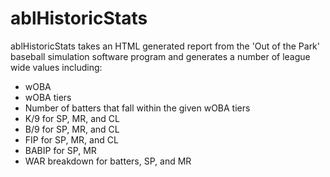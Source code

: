 ablHistoricStats
================
ablHistoricStats takes an HTML generated report from the 'Out of the Park' baseball simulation software program and 
generates a number of league wide values including:

 * wOBA
 * wOBA tiers
 * Number of batters that fall within the given wOBA tiers
 * K/9 for SP, MR, and CL
 * B/9 for SP, MR, and CL
 * FIP for SP, MR, and CL
 * BABIP for SP, MR
 * WAR breakdown for batters, SP, and MR
